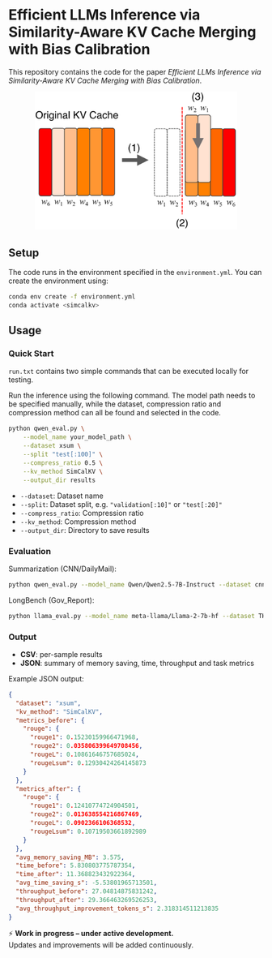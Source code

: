 # Efficient LLMs Inference via Similarity-Aware KV Cache Merging with Bias Calibration

This repository contains the code for the paper *Efficient LLMs Inference via Similarity-Aware KV Cache Merging with Bias Calibration*.  

<!-- 缩放图片显示 -->
<p align="center">
  <img src="analysis/Illustration.png" alt="Project Illustration" width="400">
</p>

## Setup
The code runs in the environment specified in the `environment.yml`.
You can create the environment using:

```bash
conda env create -f environment.yml
conda activate <simcalkv>
```
## Usage

### Quick Start
`run.txt` contains two simple commands that can be executed locally for testing.

Run the inference using the following command. The model path needs to be specified manually, while the dataset, compression ratio and compression method can all be found and selected in the code.
```bash
python qwen_eval.py \
    --model_name your_model_path \
    --dataset xsum \
    --split "test[:100]" \
    --compress_ratio 0.5 \
    --kv_method SimCalKV \
    --output_dir results
```
* `--dataset`: Dataset name
* `--split`: Dataset split, e.g. `"validation[:10]"` or `"test[:20]"`
* `--compress_ratio`: Compression ratio
* `--kv_method`: Compression method
* `--output_dir`: Directory to save results

### Evaluation

Summarization (CNN/DailyMail):

```bash
python qwen_eval.py --model_name Qwen/Qwen2.5-7B-Instruct --dataset cnn_dailymail --split "test[:100]" --compress_ratio 0.4 --kv_method SimCalKV --output_dir results
```

LongBench (Gov_Report):

```bash
python llama_eval.py --model_name meta-llama/Llama-2-7b-hf --dataset THUDM/LongBench/gov_report --split "validation[:200]" --compress_ratio 0.8 --kv_method PyramidInfer --output_dir results
```

### Output

* **CSV**: per-sample results
* **JSON**: summary of memory saving, time, throughput and task metrics

Example JSON output:

```json
{
  "dataset": "xsum",
  "kv_method": "SimCalKV",
  "metrics_before": {
    "rouge": {
      "rouge1": 0.15230159966471968,
      "rouge2": 0.035806399649708456,
      "rougeL": 0.10861646757685024,
      "rougeLsum": 0.12930424264145873
    }
  },
  "metrics_after": {
    "rouge": {
      "rouge1": 0.12410774724904501,
      "rouge2": 0.013638554216867469,
      "rougeL": 0.0902366106368532,
      "rougeLsum": 0.10719503661892989
    }
  },
  "avg_memory_saving_MB": 3.575,
  "time_before": 5.830803775787354,
  "time_after": 11.368823432922364,
  "avg_time_saving_s": -5.53801965713501,
  "throughput_before": 27.04814875831242,
  "throughput_after": 29.366463269526253,
  "avg_throughput_improvement_tokens_s": 2.318314511213835
}
```

⚡ **Work in progress – under active development.**  
Updates and improvements will be added continuously.

